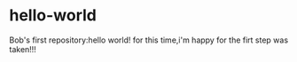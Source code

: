 # hello-world
Bob's first repository:hello world!
for this time,i'm happy for the firt step was taken!!!

